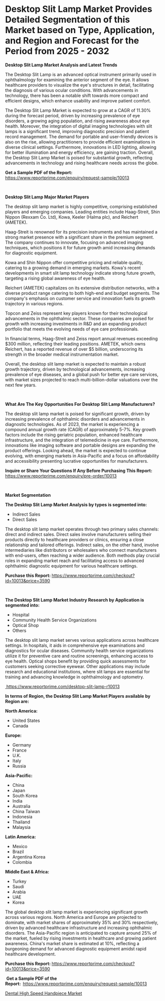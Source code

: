 <p><h1>Desktop Slit Lamp Market Provides Detailed Segmentation of this Market based on Type, Application, and Region and Forecast for the Period from 2025 - 2032</h1></p><p><strong>Desktop Slit Lamp Market Analysis and Latest Trends</strong></p>
<p><p>The Desktop Slit Lamp is an advanced optical instrument primarily used in ophthalmology for examining the anterior segment of the eye. It allows healthcare providers to visualize the eye's structures in detail, facilitating the diagnosis of various ocular conditions. With advancements in technology, there has been a notable shift towards more compact and efficient designs, which enhance usability and improve patient comfort.</p><p>The Desktop Slit Lamp Market is expected to grow at a CAGR of 11.30% during the forecast period, driven by increasing prevalence of eye disorders, a growing aging population, and rising awareness about eye health. Moreover, the integration of digital imaging technologies with slit lamps is a significant trend, improving diagnostic precision and patient record management. The demand for portable and user-friendly devices is also on the rise, allowing practitioners to provide efficient examinations in diverse clinical settings. Furthermore, innovations in LED lighting, allowing for better illumination and energy efficiency, are gaining traction. Overall, the Desktop Slit Lamp Market is poised for substantial growth, reflecting advancements in technology and rising healthcare needs across the globe.</p></p>
<p><strong>Get a Sample PDF of the Report:&nbsp;</strong> <a href="https://www.reportprime.com/enquiry/request-sample/10013?utm_campaign=2396&utm_medium=2&utm_source=Github&utm_content=ia&utm_term=20032025&utm_id=desktop-slit-lamp">https://www.reportprime.com/enquiry/request-sample/10013</a></p>
<p>&nbsp;</p>
<p><strong>Desktop Slit Lamp Major Market Players</strong></p>
<p><p>The desktop slit lamp market is highly competitive, comprising established players and emerging companies. Leading entities include Haag-Streit, Shin Nippon (Rexxam Co. Ltd), Kowa, Keeler (Halma plc), and Reichert (AMETEK). </p><p>Haag-Streit is renowned for its precision instruments and has maintained a strong market presence with a significant share in the premium segment. The company continues to innovate, focusing on advanced imaging techniques, which positions it for future growth amid increasing demands for diagnostic equipment.</p><p>Kowa and Shin Nippon offer competitive pricing and reliable quality, catering to a growing demand in emerging markets. Kowa's recent developments in smart slit lamp technology indicate strong future growth, targeting a rising global awareness of eye health.</p><p>Reichert (AMETEK) capitalizes on its extensive distribution networks, with a diverse product range catering to both high-end and budget segments. The company's emphasis on customer service and innovation fuels its growth trajectory in various regions.</p><p>Topcon and Zeiss represent key players known for their technological advancements in the ophthalmic sector. These companies are poised for growth with increasing investments in R&D and an expanding product portfolio that meets the evolving needs of eye care professionals.</p><p>In financial terms, Haag-Streit and Zeiss report annual revenues exceeding $300 million, reflecting their leading positions. AMETEK, which owns Reichert, has a reported revenue of over $5 billion, underscoring its strength in the broader medical instrumentation market. </p><p>Overall, the desktop slit lamp market is expected to maintain a robust growth trajectory, driven by technological advancements, increasing prevalence of eye diseases, and a global push for better eye care services, with market sizes projected to reach multi-billion-dollar valuations over the next few years.</p></p>
<p>&nbsp;</p>
<p><strong>What Are The Key Opportunities For Desktop Slit Lamp Manufacturers?</strong></p>
<p><p>The desktop slit lamp market is poised for significant growth, driven by increasing prevalence of ophthalmic disorders and advancements in diagnostic technologies. As of 2023, the market is experiencing a compound annual growth rate (CAGR) of approximately 5-7%. Key growth factors include the rising geriatric population, enhanced healthcare infrastructure, and the integration of telemedicine in eye care. Furthermore, innovations like imaging software and portable designs are expanding the product offerings. Looking ahead, the market is expected to continue evolving, with emerging markets in Asia-Pacific and a focus on affordability and accessibility presenting lucrative opportunities for manufacturers.</p></p>
<p><strong>Inquire or Share Your Questions If Any Before Purchasing This Report:</strong> <a href="https://www.reportprime.com/enquiry/pre-order/10013?utm_campaign=2396&utm_medium=2&utm_source=Github&utm_content=ia&utm_term=20032025&utm_id=desktop-slit-lamp">https://www.reportprime.com/enquiry/pre-order/10013</a></p>
<p>&nbsp;</p>
<p><strong>Market Segmentation</strong></p>
<p><strong>The Desktop Slit Lamp Market Analysis by types is segmented into:</strong></p>
<p><ul><li>Indirect Sales</li><li>Direct Sales</li></ul></p>
<p><p>The desktop slit lamp market operates through two primary sales channels: direct and indirect sales. Direct sales involve manufacturers selling their products directly to healthcare providers or clinics, ensuring a close relationship and tailored offerings. Indirect sales, on the other hand, involve intermediaries like distributors or wholesalers who connect manufacturers with end-users, often reaching a wider audience. Both methods play crucial roles in expanding market reach and facilitating access to advanced ophthalmic diagnostic equipment for various healthcare settings.</p></p>
<p><strong>Purchase this Report:&nbsp;</strong><a href="https://www.reportprime.com/checkout?id=10013&price=3590&utm_campaign=2396&utm_medium=2&utm_source=Github&utm_content=ia&utm_term=20032025&utm_id=desktop-slit-lamp">https://www.reportprime.com/checkout?id=10013&price=3590</a></p>
<p>&nbsp;</p>
<p><strong>The Desktop Slit Lamp Market Industry Research by Application is segmented into:</strong></p>
<p><ul><li>Hospital</li><li>Community Health Service Organizations</li><li>Optical Shop</li><li>Others</li></ul></p>
<p><p>The desktop slit lamp market serves various applications across healthcare settings. In hospitals, it aids in comprehensive eye examinations and diagnostics for ocular diseases. Community health service organizations utilize it for preventive care and routine screenings, enhancing access to eye health. Optical shops benefit by providing quick assessments for customers seeking corrective eyewear. Other applications may include research and educational institutions, where slit lamps are essential for training and advancing knowledge in ophthalmology and optometry.</p></p>
<p><a href="https://www.reportprime.com/desktop-slit-lamp-r10013?utm_campaign=2396&utm_medium=2&utm_source=Github&utm_content=ia&utm_term=20032025&utm_id=desktop-slit-lamp">&nbsp;https://www.reportprime.com/desktop-slit-lamp-r10013</a></p>
<p><strong>In terms of Region, the Desktop Slit Lamp Market Players available by Region are:</strong></p>
<p>
    <p> <strong> North America: </strong>
        <ul>
            <li>United States</li>
            <li>Canada</li>
        </ul>
        </p> 
    <p> <strong> Europe: </strong>
        <ul>
            <li>Germany</li>
            <li>France</li>
            <li>U.K.</li>
            <li>Italy</li>
            <li>Russia</li>
        </ul>
        </p> 
    <p> <strong> Asia-Pacific: </strong>
        <ul>
            <li>China</li>
            <li>Japan</li>
            <li>South Korea</li>
            <li>India</li>
            <li>Australia</li>
            <li>China Taiwan</li>
            <li>Indonesia</li>
            <li>Thailand</li>
            <li>Malaysia</li>
        </ul>
        </p> 
    <p> <strong> Latin America: </strong>
        <ul>
            <li>Mexico</li>
            <li>Brazil</li>
            <li>Argentina Korea</li>
            <li>Colombia</li>
        </ul>
        </p> 
    <p> <strong> Middle East & Africa: </strong>
        <ul>
            <li>Turkey</li>
            <li>Saudi</li>
            <li>Arabia</li>
            <li>UAE</li>
            <li>Korea</li>
        </ul>
    </p>
    </p>
<p><p>The global desktop slit lamp market is experiencing significant growth across various regions. North America and Europe are projected to dominate, with market shares of approximately 35% and 30% respectively, driven by advanced healthcare infrastructure and increasing ophthalmic disorders. The Asia-Pacific region is anticipated to capture around 25% of the market, fueled by rising investments in healthcare and growing patient awareness. China's market share is estimated at 10%, reflecting a burgeoning demand for advanced diagnostic equipment amidst rapid healthcare development.</p></p>
<p><strong>Purchase this Report: </strong><a href="https://www.reportprime.com/checkout?id=10013&price=3590&utm_campaign=2396&utm_medium=2&utm_source=Github&utm_content=ia&utm_term=20032025&utm_id=desktop-slit-lamp">https://www.reportprime.com/checkout?id=10013&price=3590</a></p>
<p>&nbsp;<strong>Get a Sample PDF of the Report:&nbsp;&nbsp;</strong><a href="https://www.reportprime.com/enquiry/request-sample/10013?utm_campaign=2396&utm_medium=2&utm_source=Github&utm_content=ia&utm_term=20032025&utm_id=desktop-slit-lamp">https://www.reportprime.com/enquiry/request-sample/10013</a></p>
<p><strong></strong></p>
<p><p><a href="https://github.com/ilonaenterline65/Market-Research-Report-List-1/blob/main/dental-high-speed-handpiece-market.md?utm_campaign=2396&utm_medium=2&utm_source=Github&utm_content=ia&utm_term=20032025&utm_id=desktop-slit-lamp">Dental High Speed Handpiece Market</a></p></p>